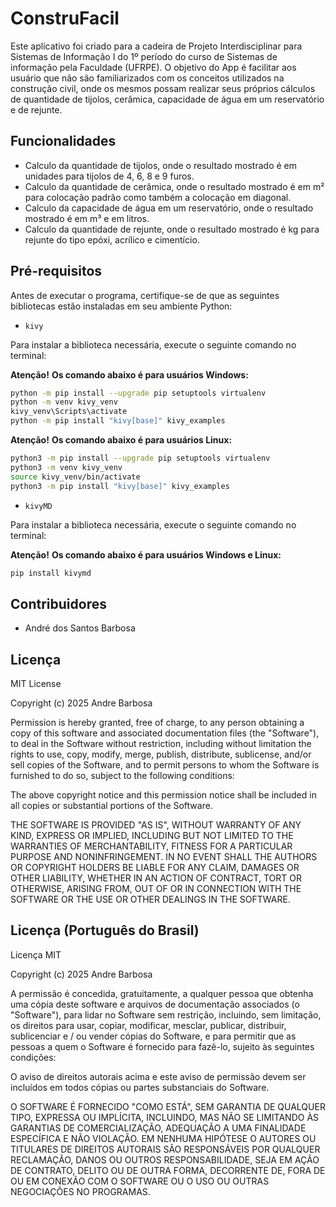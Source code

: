 # ConstruFacil

Este aplicativo foi criado para a cadeira de Projeto Interdisciplinar para Sistemas de Informação I do 1º período do curso de Sistemas de informação pela Faculdade (UFRPE). O objetivo do App é facilitar  aos usuário que não são familiarizados com os conceitos utilizados na construção civil, onde os mesmos possam realizar seus próprios cálculos de quantidade de tijolos, cerâmica, capacidade de água em um reservatório e de rejunte.

## Funcionalidades

- Calculo da quantidade de tijolos, onde o resultado mostrado é em unidades para tijolos de 4, 6, 8 e 9 furos.
- Calculo da quantidade de cerâmica, onde o resultado mostrado é em m² para colocação padrão como também a colocação em diagonal.
- Calculo da capacidade de água em um reservatório, onde o resultado mostrado é em m³ e em litros.
- Calculo da quantidade de rejunte, onde o resultado mostrado é kg para rejunte do tipo epóxi, acrílico e cimentício.

## Pré-requisitos

Antes de executar o programa, certifique-se de que as seguintes bibliotecas estão instaladas em seu ambiente Python:

- `kivy`

Para instalar a biblioteca necessária, execute o seguinte comando no terminal:

**Atenção!**
**Os comando abaixo é para usuários Windows:**

```bash
python -m pip install --upgrade pip setuptools virtualenv
python -m venv kivy_venv
kivy_venv\Scripts\activate
python -m pip install "kivy[base]" kivy_examples
```

**Atenção!**
**Os comando abaixo é para usuários Linux:**

```bash
python3 -m pip install --upgrade pip setuptools virtualenv
python3 -m venv kivy_venv
source kivy_venv/bin/activate
python3 -m pip install "kivy[base]" kivy_examples
```

- `kivyMD`

Para instalar a biblioteca necessária, execute o seguinte comando no terminal:

**Atenção!**
**Os comando abaixo é para usuários Windows e Linux:**

```bash
pip install kivymd
```

## Contribuidores

- André dos Santos Barbosa

## Licença

MIT License

Copyright (c) 2025 Andre Barbosa

Permission is hereby granted, free of charge, to any person obtaining a copy
of this software and associated documentation files (the "Software"), to deal
in the Software without restriction, including without limitation the rights
to use, copy, modify, merge, publish, distribute, sublicense, and/or sell
copies of the Software, and to permit persons to whom the Software is
furnished to do so, subject to the following conditions:

The above copyright notice and this permission notice shall be included in all
copies or substantial portions of the Software.

THE SOFTWARE IS PROVIDED "AS IS", WITHOUT WARRANTY OF ANY KIND, EXPRESS OR
IMPLIED, INCLUDING BUT NOT LIMITED TO THE WARRANTIES OF MERCHANTABILITY,
FITNESS FOR A PARTICULAR PURPOSE AND NONINFRINGEMENT. IN NO EVENT SHALL THE
AUTHORS OR COPYRIGHT HOLDERS BE LIABLE FOR ANY CLAIM, DAMAGES OR OTHER
LIABILITY, WHETHER IN AN ACTION OF CONTRACT, TORT OR OTHERWISE, ARISING FROM,
OUT OF OR IN CONNECTION WITH THE SOFTWARE OR THE USE OR OTHER DEALINGS IN THE
SOFTWARE.

## Licença (Português do Brasil)

Licença MIT

Copyright (c) 2025 Andre Barbosa

A permissão é concedida, gratuitamente, a qualquer pessoa que obtenha uma cópia
deste software e arquivos de documentação associados (o "Software"), para lidar
no Software sem restrição, incluindo, sem limitação, os direitos
para usar, copiar, modificar, mesclar, publicar, distribuir, sublicenciar e / ou vender
cópias do Software, e para permitir que as pessoas a quem o Software é
fornecido para fazê-lo, sujeito às seguintes condições:

O aviso de direitos autorais acima e este aviso de permissão devem ser incluídos em todos
cópias ou partes substanciais do Software.

O SOFTWARE É FORNECIDO "COMO ESTÁ", SEM GARANTIA DE QUALQUER TIPO, EXPRESSA OU
IMPLÍCITA, INCLUINDO, MAS NÃO SE LIMITANDO ÀS GARANTIAS DE COMERCIALIZAÇÃO,
ADEQUAÇÃO A UMA FINALIDADE ESPECÍFICA E NÃO VIOLAÇÃO. EM NENHUMA HIPÓTESE O
AUTORES OU TITULARES DE DIREITOS AUTORAIS SÃO RESPONSÁVEIS POR QUALQUER RECLAMAÇÃO, DANOS OU OUTROS
RESPONSABILIDADE, SEJA EM AÇÃO DE CONTRATO, DELITO OU DE OUTRA FORMA, DECORRENTE DE,
FORA DE OU EM CONEXÃO COM O SOFTWARE OU O USO OU OUTRAS NEGOCIAÇÕES NO
PROGRAMAS.
